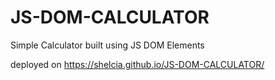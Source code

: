 # JS-DOM-CALCULATOR
Simple Calculator built using JS DOM Elements


deployed on https://shelcia.github.io/JS-DOM-CALCULATOR/
